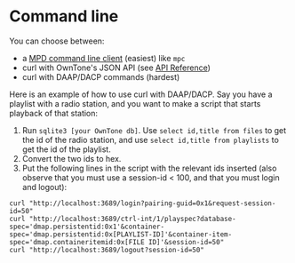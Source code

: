 # Command line

You can choose between:

- a [MPD command line client](mpd.md) (easiest) like `mpc`
- curl with OwnTone's JSON API (see [API Reference](api.md))
- curl with DAAP/DACP commands (hardest)

Here is an example of how to use curl with DAAP/DACP. Say you have a playlist
with a radio station, and you want to make a script that starts playback of that
station:

1. Run `sqlite3 [your OwnTone db]`. Use `select id,title from files` to get
   the id of the radio station, and use `select id,title from playlists` to get
   the id of the playlist.
2. Convert the two ids to hex.
3. Put the following lines in the script with the relevant ids inserted (also
   observe that you must use a session-id < 100, and that you must login and
   logout):

```
curl "http://localhost:3689/login?pairing-guid=0x1&request-session-id=50"
curl "http://localhost:3689/ctrl-int/1/playspec?database-spec='dmap.persistentid:0x1'&container-spec='dmap.persistentid:0x[PLAYLIST-ID]'&container-item-spec='dmap.containeritemid:0x[FILE ID]'&session-id=50"
curl "http://localhost:3689/logout?session-id=50"
```
